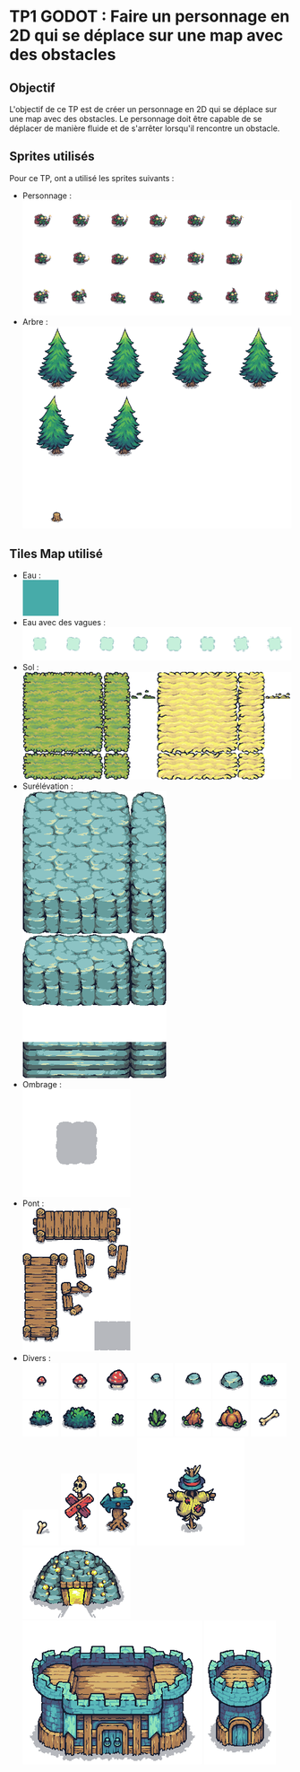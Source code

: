 # TP1 GODOT : Faire un personnage en 2D qui se déplace sur une map avec des obstacles

## Objectif
L'objectif de ce TP est de créer un personnage en 2D qui se déplace sur une map avec des obstacles. Le personnage doit être capable de se déplacer de manière fluide et de s'arrêter lorsqu'il rencontre un obstacle.

## Sprites utilisés
Pour ce TP, ont a utilisé les sprites suivants :
- Personnage : <br> ![Personnage](./Tiny%20Swords%20(Update%20010)/Factions/Goblins/Troops/TNT/Red/TNT_Red.png)
- Arbre : <br> ![Obstacle](./Tiny%20Swords%20(Update%20010)/Resources/Trees/Tree.png)

## Tiles Map utilisé
- Eau : <br> ![Eau](./Tiny%20Swords%20(Update%20010)/Terrain/Water/Water.png)
- Eau avec des vagues : <br> ![Eau avec des vagues](./Tiny%20Swords%20(Update%20010)/Terrain/Water/Foam/Foam.png)
- Sol : <br> ![Sol](./Tiny%20Swords%20(Update%20010)/Terrain/Ground/Tilemap_Flat.png)
- Surélévation : <br> ![Surélévation](./Tiny%20Swords%20(Update%20010)/Terrain/Ground/Tilemap_Elevation.png)
- Ombrage : <br> ![Ombrage](./Tiny%20Swords%20(Update%20010)/Terrain/Ground/Shadows.png)
- Pont : <br> ![Pont](./Tiny%20Swords%20(Update%20010)/Terrain/Bridge/Bridge_All.png)
- Divers : <br> 
![Divers_01](./Tiny%20Swords%20(Update%20010)/Deco/01.png) 
![Divers_02](./Tiny%20Swords%20(Update%20010)/Deco/02.png) 
![Divers_03](./Tiny%20Swords%20(Update%20010)/Deco/03.png) 
![Divers_04](./Tiny%20Swords%20(Update%20010)/Deco/04.png) 
![Divers_05](./Tiny%20Swords%20(Update%20010)/Deco/05.png) 
![Divers_06](./Tiny%20Swords%20(Update%20010)/Deco/06.png) 
![Divers_07](./Tiny%20Swords%20(Update%20010)/Deco/07.png) 
![Divers_08](./Tiny%20Swords%20(Update%20010)/Deco/08.png) 
![Divers_09](./Tiny%20Swords%20(Update%20010)/Deco/09.png) 
![Divers_10](./Tiny%20Swords%20(Update%20010)/Deco/10.png) 
![Divers_11](./Tiny%20Swords%20(Update%20010)/Deco/11.png) 
![Divers_12](./Tiny%20Swords%20(Update%20010)/Deco/12.png) 
![Divers_13](./Tiny%20Swords%20(Update%20010)/Deco/13.png) 
![Divers_14](./Tiny%20Swords%20(Update%20010)/Deco/14.png) 
![Divers_15](./Tiny%20Swords%20(Update%20010)/Deco/15.png) 
![Divers_16](./Tiny%20Swords%20(Update%20010)/Deco/16.png) 
![Divers_17](./Tiny%20Swords%20(Update%20010)/Deco/17.png) 
![Divers_18](./Tiny%20Swords%20(Update%20010)/Deco/18.png) 
![Divers_19](./Tiny%20Swords%20(Update%20010)/Resources/Gold%20Mine/GoldMine_Active.png)
![Divers_20](./Tiny%20Swords%20(Update%20010)/Factions/Knights/Buildings/Castle/Castle_Blue.png)
![Divers_21](./Tiny%20Swords%20(Update%20010)/Factions/Knights/Buildings/Tower/Tower_Blue.png)
